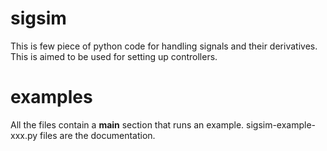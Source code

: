 # sigsim

This is few piece of python code for handling signals and their derivatives. This is aimed to be used for setting up controllers.

# examples

All the files contain a __main__ section that runs an example. sigsim-example-xxx.py files are the documentation.

